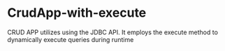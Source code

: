 # CrudApp-with-execute
CRUD APP utilizes using the JDBC API. It employs the execute method to dynamically execute queries during runtime
